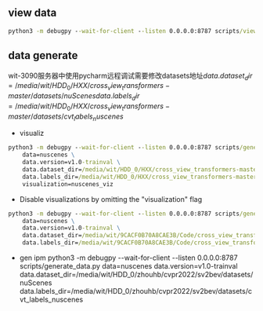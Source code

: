 ##  view data
```cmd
python3 -m debugpy --wait-for-client --listen 0.0.0.0:8787 scripts/view_data.py data=nuscenes data.dataset_dir=/media/wit/9CACF0B70A8CAE3B/Code/cross_view_transformers/datasets/nuscenes data.labels_dir=/media/wit/9CACF0B70A8CAE3B/Code/cross_view_transformers/datasets/cvt_labels_nuscenes_v2 data.version=v1.0-trainval visualization=nuscenes_viz +split=val
```

## data generate
wit-3090服务器中使用pycharm远程调试需要修改datasets地址$data.dataset_dir=/media/wit/HDD_0/HXX/cross_view_transformers-master/datasets/nuScenes
data.labels_dir=/media/wit/HDD_0/HXX/cross_view_transformers-master/datasets/cvt_labels_nuscenes$
- visualiz
```cmd
python3 -m debugpy --wait-for-client --listen 0.0.0.0:8787 scripts/generate_data.py \
    data=nuscenes \
    data.version=v1.0-trainval \
    data.dataset_dir=/media/wit/HDD_0/HXX/cross_view_transformers-master/datasets/nuScenes \
    data.labels_dir=/media/wit/HDD_0/HXX/cross_view_transformers-master/datasets/cvt_labels_nuscenes \
    visualization=nuscenes_viz
```

- Disable visualizations by omitting the "visualization" flag
```cmd
python3 -m debugpy --wait-for-client --listen 0.0.0.0:8787 scripts/generate_ipm_data.py \
    data=nuscenes \
    data.version=v1.0-trainval \
    data.dataset_dir=/media/wit/9CACF0B70A8CAE3B/Code/cross_view_transformers/datasets/nuscenes \
    data.labels_dir=/media/wit/9CACF0B70A8CAE3B/Code/cross_view_transformers/datasets
```

- gen ipm
python3 -m debugpy --wait-for-client --listen 0.0.0.0:8787 scripts/generate_data.py     data=nuscenes     data.version=v1.0-trainval     data.dataset_dir=/media/wit/HDD_0/zhouhb/cvpr2022/sv2bev/datasets/nuScenes     data.labels_dir=/media/wit/HDD_0/zhouhb/cvpr2022/sv2bev/datasets/cvt_labels_nuscenes